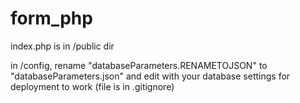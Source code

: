 # form_php

index.php is in /public dir

in /config, rename "databaseParameters.RENAMETOJSON" to "databaseParameters.json" and edit with your database settings for deployment to work (file is in .gitignore)